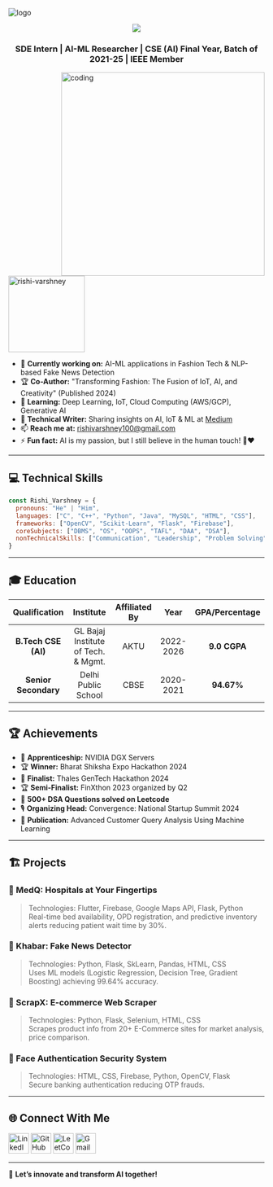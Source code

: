 ![logo](https://github.com/RishiVarshney100/RishiVarshney100/assets/logo.png)

<p align="center">
<img src="https://readme-typing-svg.herokuapp.com?color=%2336BCF7&size=25&center=true&vCenter=true&width=500&height=50&lines=I'm+Rishi+Varshney;AI-ML+Researcher;Software+Developer;Tech+Enthusiast;@rishi.varshney100"></p>

<h3 align="center"> SDE Intern | AI-ML Researcher | CSE (AI) Final Year, Batch of 2021-25 | IEEE Member </h3>

<img align="right" alt="coding" width="400" src="https://github.com/RishiVarshney100/RishiVarshney100/assets/coding.gif">

<p align="left"> <img src="https://komarev.com/ghpvc/?username=RishiVarshney100&label=Profile%20views&color=0e75b6&style=flat" alt="rishi-varshney" width="150"/> </p>

- 🔭 **Currently working on:** AI-ML applications in Fashion Tech & NLP-based Fake News Detection  
- 🏆 **Co-Author:** "Transforming Fashion: The Fusion of IoT, AI, and Creativity" (Published 2024)  
- 🌱 **Learning:** Deep Learning, IoT, Cloud Computing (AWS/GCP), Generative AI  
- 📝 **Technical Writer:** Sharing insights on AI, IoT & ML at [Medium](https://medium.com/@rishi.varshney100)  
- 📫 **Reach me at:** rishivarshney100@gmail.com  
- ⚡ **Fun fact:** AI is my passion, but I still believe in the human touch! 🤖❤️  

---

## 💻 **Technical Skills**
```javascript
const Rishi_Varshney = {
  pronouns: "He" | "Him",
  languages: ["C", "C++", "Python", "Java", "MySQL", "HTML", "CSS"],
  frameworks: ["OpenCV", "Scikit-Learn", "Flask", "Firebase"],
  coreSubjects: ["DBMS", "OS", "OOPS", "TAFL", "DAA", "DSA"],
  nonTechnicalSkills: ["Communication", "Leadership", "Problem Solving", "Decision Making"]
}
```

---

## 🎓 **Education**
| Qualification | Institute | Affiliated By | Year | GPA/Percentage |
| :-: | :----: | :--: | :--: | :--: |
| **B.Tech CSE (AI)** | GL Bajaj Institute of Tech. & Mgmt. | AKTU | 2022-2026 | **9.0 CGPA** |
| **Senior Secondary** | Delhi Public School | CBSE | 2020-2021 | **94.67%** |

---

## 🏆 **Achievements**
- 🏅 **Apprenticeship:** NVIDIA DGX Servers  
- 🏆 **Winner:** Bharat Shiksha Expo Hackathon 2024  
- 🏅 **Finalist:** Thales GenTech Hackathon 2024  
- 🏆 **Semi-Finalist:** FinXthon 2023 organized by Q2  
- 📜 **500+ DSA Questions solved on Leetcode**  
- 🎙 **Organizing Head:** Convergence: National Startup Summit 2024  
- 📖 **Publication:** Advanced Customer Query Analysis Using Machine Learning  

---

## 🏗️ **Projects**
### 🔹 MedQ: Hospitals at Your Fingertips  
> Technologies: Flutter, Firebase, Google Maps API, Flask, Python  
> Real-time bed availability, OPD registration, and predictive inventory alerts reducing patient wait time by 30%.  

### 🔹 Khabar: Fake News Detector  
> Technologies: Python, Flask, SkLearn, Pandas, HTML, CSS  
> Uses ML models (Logistic Regression, Decision Tree, Gradient Boosting) achieving 99.64% accuracy.  

### 🔹 ScrapX: E-commerce Web Scraper  
> Technologies: Python, Flask, Selenium, HTML, CSS  
> Scrapes product info from 20+ E-Commerce sites for market analysis, price comparison.  

### 🔹 Face Authentication Security System  
> Technologies: HTML, CSS, Firebase, Python, OpenCV, Flask  
> Secure banking authentication reducing OTP frauds.  

---

## 🌐 **Connect With Me**
<p align="left">
<a href="https://linkedin.com/in/rishi-varshney100"><img alt="LinkedIn" width="40px" src="https://cdn-icons-png.flaticon.com/512/174/174857.png"></a>  
<a href="https://github.com/Rishivarshney100"><img alt="GitHub" width="40px" src="https://cdn-icons-png.flaticon.com/512/25/25231.png"></a>  
<a href="https://leetcode.com/u/Rishi_varshney/"><img alt="LeetCode" width="40px" src="https://upload.wikimedia.org/wikipedia/commons/1/19/LeetCode_logo_black.png"></a>  
<a href="mailto:rishivarshney100@gmail.com"><img alt="Gmail" width="40px" src="https://upload.wikimedia.org/wikipedia/commons/7/7e/Gmail_icon_%282020%29.svg"></a>  
</p>

---

🚀 **Let’s innovate and transform AI together!**
